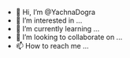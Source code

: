 - 👋 Hi, I’m @YachnaDogra
- 👀 I’m interested in ...
- 🌱 I’m currently learning ...
- 💞️ I’m looking to collaborate on ...
- 📫 How to reach me ...

<!---
YachnaDogra/YachnaDogra is a ✨ special ✨ repository because its `README.md` (this file) appears on your GitHub profile.
You can click the Preview link to take a look at your changes.
--->
